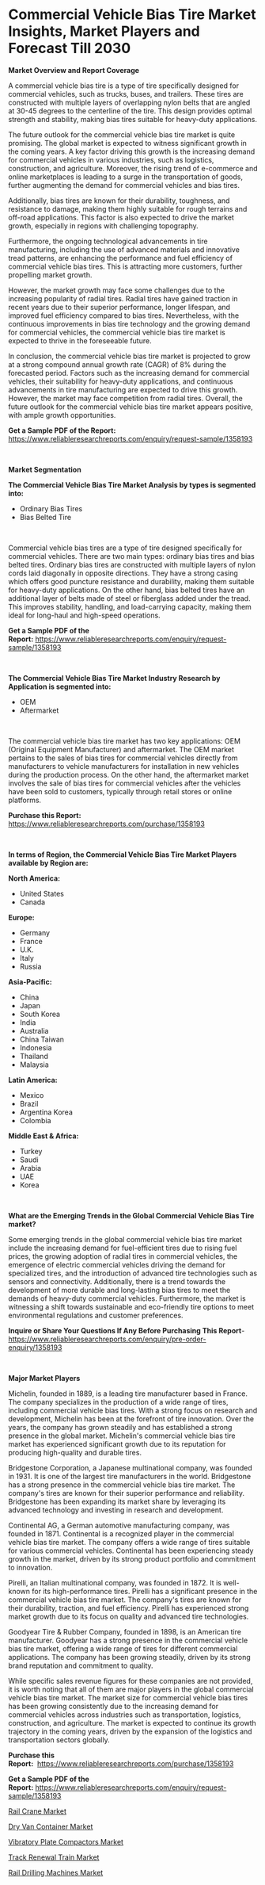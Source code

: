 <p><h1>Commercial Vehicle Bias Tire Market Insights, Market Players and Forecast Till 2030</h1></p><p><strong>Market Overview and Report Coverage</strong></p>
<p><p>A commercial vehicle bias tire is a type of tire specifically designed for commercial vehicles, such as trucks, buses, and trailers. These tires are constructed with multiple layers of overlapping nylon belts that are angled at 30-45 degrees to the centerline of the tire. This design provides optimal strength and stability, making bias tires suitable for heavy-duty applications.</p><p>The future outlook for the commercial vehicle bias tire market is quite promising. The global market is expected to witness significant growth in the coming years. A key factor driving this growth is the increasing demand for commercial vehicles in various industries, such as logistics, construction, and agriculture. Moreover, the rising trend of e-commerce and online marketplaces is leading to a surge in the transportation of goods, further augmenting the demand for commercial vehicles and bias tires.</p><p>Additionally, bias tires are known for their durability, toughness, and resistance to damage, making them highly suitable for rough terrains and off-road applications. This factor is also expected to drive the market growth, especially in regions with challenging topography.</p><p>Furthermore, the ongoing technological advancements in tire manufacturing, including the use of advanced materials and innovative tread patterns, are enhancing the performance and fuel efficiency of commercial vehicle bias tires. This is attracting more customers, further propelling market growth.</p><p>However, the market growth may face some challenges due to the increasing popularity of radial tires. Radial tires have gained traction in recent years due to their superior performance, longer lifespan, and improved fuel efficiency compared to bias tires. Nevertheless, with the continuous improvements in bias tire technology and the growing demand for commercial vehicles, the commercial vehicle bias tire market is expected to thrive in the foreseeable future.</p><p>In conclusion, the commercial vehicle bias tire market is projected to grow at a strong compound annual growth rate (CAGR) of 8% during the forecasted period. Factors such as the increasing demand for commercial vehicles, their suitability for heavy-duty applications, and continuous advancements in tire manufacturing are expected to drive this growth. However, the market may face competition from radial tires. Overall, the future outlook for the commercial vehicle bias tire market appears positive, with ample growth opportunities.</p></p>
<p><strong>Get a Sample PDF of the Report:</strong> <a href="https://www.reliableresearchreports.com/enquiry/request-sample/1358193">https://www.reliableresearchreports.com/enquiry/request-sample/1358193</a></p>
<p>&nbsp;</p>
<p><strong>Market Segmentation</strong></p>
<p><strong>The Commercial Vehicle Bias Tire Market Analysis by types is segmented into:</strong></p>
<p><ul><li>Ordinary Bias Tires</li><li>Bias Belted Tire</li></ul></p>
<p>&nbsp;</p>
<p><p>Commercial vehicle bias tires are a type of tire designed specifically for commercial vehicles. There are two main types: ordinary bias tires and bias belted tires. Ordinary bias tires are constructed with multiple layers of nylon cords laid diagonally in opposite directions. They have a strong casing which offers good puncture resistance and durability, making them suitable for heavy-duty applications. On the other hand, bias belted tires have an additional layer of belts made of steel or fiberglass added under the tread. This improves stability, handling, and load-carrying capacity, making them ideal for long-haul and high-speed operations.</p></p>
<p><strong>Get a Sample PDF of the Report:</strong>&nbsp;<a href="https://www.reliableresearchreports.com/enquiry/request-sample/1358193">https://www.reliableresearchreports.com/enquiry/request-sample/1358193</a></p>
<p>&nbsp;</p>
<p><strong>The Commercial Vehicle Bias Tire Market Industry Research by Application is segmented into:</strong></p>
<p><ul><li>OEM</li><li>Aftermarket</li></ul></p>
<p>&nbsp;</p>
<p><p>The commercial vehicle bias tire market has two key applications: OEM (Original Equipment Manufacturer) and aftermarket. The OEM market pertains to the sales of bias tires for commercial vehicles directly from manufacturers to vehicle manufacturers for installation in new vehicles during the production process. On the other hand, the aftermarket market involves the sale of bias tires for commercial vehicles after the vehicles have been sold to customers, typically through retail stores or online platforms.</p></p>
<p><strong>Purchase this Report:</strong>&nbsp; <a href="https://www.reliableresearchreports.com/purchase/1358193">https://www.reliableresearchreports.com/purchase/1358193</a></p>
<p>&nbsp;</p>
<p><strong>In terms of Region, the Commercial Vehicle Bias Tire Market Players available by Region are:</strong></p>
<p>
    <p> <strong> North America: </strong>
        <ul>
            <li>United States</li>
            <li>Canada</li>
        </ul>
        </p> 
    <p> <strong> Europe: </strong>
        <ul>
            <li>Germany</li>
            <li>France</li>
            <li>U.K.</li>
            <li>Italy</li>
            <li>Russia</li>
        </ul>
        </p> 
    <p> <strong> Asia-Pacific: </strong>
        <ul>
            <li>China</li>
            <li>Japan</li>
            <li>South Korea</li>
            <li>India</li>
            <li>Australia</li>
            <li>China Taiwan</li>
            <li>Indonesia</li>
            <li>Thailand</li>
            <li>Malaysia</li>
        </ul>
        </p> 
    <p> <strong> Latin America: </strong>
        <ul>
            <li>Mexico</li>
            <li>Brazil</li>
            <li>Argentina Korea</li>
            <li>Colombia</li>
        </ul>
        </p> 
    <p> <strong> Middle East & Africa: </strong>
        <ul>
            <li>Turkey</li>
            <li>Saudi</li>
            <li>Arabia</li>
            <li>UAE</li>
            <li>Korea</li>
        </ul>
    </p>
    </p>
<p>&nbsp;</p>
<p><strong>What are the Emerging Trends in the Global Commercial Vehicle Bias Tire market?</strong></p>
<p><p>Some emerging trends in the global commercial vehicle bias tire market include the increasing demand for fuel-efficient tires due to rising fuel prices, the growing adoption of radial tires in commercial vehicles, the emergence of electric commercial vehicles driving the demand for specialized tires, and the introduction of advanced tire technologies such as sensors and connectivity. Additionally, there is a trend towards the development of more durable and long-lasting bias tires to meet the demands of heavy-duty commercial vehicles. Furthermore, the market is witnessing a shift towards sustainable and eco-friendly tire options to meet environmental regulations and customer preferences.</p></p>
<p><strong>Inquire or Share Your Questions If Any Before Purchasing This Report</strong>- <a href="https://www.reliableresearchreports.com/enquiry/pre-order-enquiry/1358193">https://www.reliableresearchreports.com/enquiry/pre-order-enquiry/1358193</a></p>
<p>&nbsp;</p>
<p><strong>Major Market Players</strong></p>
<p><p>Michelin, founded in 1889, is a leading tire manufacturer based in France. The company specializes in the production of a wide range of tires, including commercial vehicle bias tires. With a strong focus on research and development, Michelin has been at the forefront of tire innovation. Over the years, the company has grown steadily and has established a strong presence in the global market. Michelin's commercial vehicle bias tire market has experienced significant growth due to its reputation for producing high-quality and durable tires.</p><p>Bridgestone Corporation, a Japanese multinational company, was founded in 1931. It is one of the largest tire manufacturers in the world. Bridgestone has a strong presence in the commercial vehicle bias tire market. The company's tires are known for their superior performance and reliability. Bridgestone has been expanding its market share by leveraging its advanced technology and investing in research and development.</p><p>Continental AG, a German automotive manufacturing company, was founded in 1871. Continental is a recognized player in the commercial vehicle bias tire market. The company offers a wide range of tires suitable for various commercial vehicles. Continental has been experiencing steady growth in the market, driven by its strong product portfolio and commitment to innovation.</p><p>Pirelli, an Italian multinational company, was founded in 1872. It is well-known for its high-performance tires. Pirelli has a significant presence in the commercial vehicle bias tire market. The company's tires are known for their durability, traction, and fuel efficiency. Pirelli has experienced strong market growth due to its focus on quality and advanced tire technologies.</p><p>Goodyear Tire & Rubber Company, founded in 1898, is an American tire manufacturer. Goodyear has a strong presence in the commercial vehicle bias tire market, offering a wide range of tires for different commercial applications. The company has been growing steadily, driven by its strong brand reputation and commitment to quality.</p><p>While specific sales revenue figures for these companies are not provided, it is worth noting that all of them are major players in the global commercial vehicle bias tire market. The market size for commercial vehicle bias tires has been growing consistently due to the increasing demand for commercial vehicles across industries such as transportation, logistics, construction, and agriculture. The market is expected to continue its growth trajectory in the coming years, driven by the expansion of the logistics and transportation sectors globally.</p></p>
<p><strong>Purchase this Report:</strong>&nbsp;&nbsp;<a href="https://www.reliableresearchreports.com/purchase/1358193">https://www.reliableresearchreports.com/purchase/1358193</a></p>
<p></p>
<p><strong>Get a Sample PDF of the Report:</strong>&nbsp;<a href="https://www.reliableresearchreports.com/enquiry/request-sample/1358193">https://www.reliableresearchreports.com/enquiry/request-sample/1358193</a></p>
<p><p><a href="https://www.linkedin.com/pulse/rail-crane-market-size-share-amp-trends-analysis-report-pglwe/">Rail Crane Market</a></p><p><a href="https://medium.com/@marvinwalsh2023/dry-van-container-market-share-evolution-and-market-growth-trends-2023-2030-e80d003a4989">Dry Van Container Market</a></p><p><a href="https://medium.com/@aureliarice2023/vibratory-plate-compactors-market-analysis-its-cagr-market-segmentation-and-global-industry-042321c89853">Vibratory Plate Compactors Market</a></p><p><a href="https://www.linkedin.com/pulse/track-renewal-train-market-challenges-opportunities-5en0e/">Track Renewal Train Market</a></p><p><a href="https://www.linkedin.com/pulse/rail-drilling-machines-market-size-growth-forecast-hdx0e/">Rail Drilling Machines Market</a></p></p>